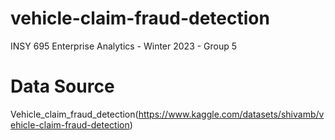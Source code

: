 # vehicle-claim-fraud-detection

INSY 695 Enterprise Analytics - Winter 2023 - Group 5


# Data Source

Vehicle_claim_fraud_detection(https://www.kaggle.com/datasets/shivamb/vehicle-claim-fraud-detection)
